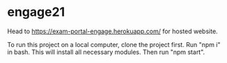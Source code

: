 # engage21

Head to https://exam-portal-engage.herokuapp.com/ for hosted website.

To run this project on a local computer, clone the project first.
Run "npm i" in bash. This will install all necessary modules.
Then run "npm start".
